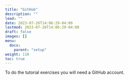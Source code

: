 ```yaml
---
title: "GitHub"
description: ""
lead: ""
date: 2023-07-26T14:06:29-04:00
lastmod: 2023-07-26T14:06:29-04:00
draft: false
images: []
menu:
  docs:
    parent: "setup"
weight: 110
toc: true
---
```


To do the tutorial exercises you will need a GitHub account.

